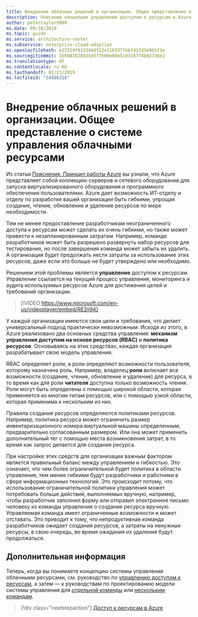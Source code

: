 ```yaml
---
title: Внедрение облачных решений в организации. Общее представление о системе управления облачными ресурсами
description: Описание концепции управления доступом к ресурсам в Azure.
author: petertaylor9999
ms.date: 09/10/2018
ms.topic: guide
ms.service: architecture-center
ms.subservice: enterprise-cloud-adoption
ms.openlocfilehash: e23319f013344df22e116337fbbf41fd3e9b5f3e
ms.sourcegitcommit: 1b50810208354577b00e89e5c031b774b02736e2
ms.translationtype: HT
ms.contentlocale: ru-RU
ms.lasthandoff: 01/23/2019
ms.locfileid: "54486316"
---
```

# <a name="enterprise-cloud-adoption-what-is-cloud-resource-governance"></a>Внедрение облачных решений в организации. Общее представление о системе управления облачными ресурсами

Из статьи [Пояснения. Принцип работы Azure](what-is-azure.md) вы узнали, что Azure представляет собой коллекцию серверов и сетевого оборудования для запуска виртуализированного оборудования и программного обеспечения пользователями. Azure дает возможность ИТ-отделу и отделу по разработке вашей организации быть гибкими, упрощая создание, чтение, обновление и удаление ресурсов по мере необходимости.

Тем не менее предоставление разработчикам неограниченного доступа к ресурсам может сделать их очень гибкими, но также может привести к незапланированным затратам. Например, команде разработчиков может быть разрешено развернуть набор ресурсов для тестирования, но после завершения команда может забыть их удалить. А организация будет продолжать нести затраты за использование этих ресурсов, даже если это больше не будет утверждено или необходимо. 

Решением этой проблемы является **управление** доступом к ресурсам. Управление ссылается на текущий процесс управления, мониторинга и аудита используемых ресурсов Azure для достижения целей и требований организации. 

> [!VIDEO https://www.microsoft.com/en-us/videoplayer/embed/RE2ii94] 

У каждой организации имеются свои цели и требования, что делает универсальный подход практически невозможным. Исходя из этого, в Azure реализовано два основных средства управления: **механизм управления доступом на основе ресурсов (RBAC)** и **политика ресурсов**. Основываясь на этих средствах, каждая организация разрабатывает свою модель управления.

RBAC определяет роли, а роли определяют возможности пользователя, которому назначена роль. Например, владелец **роли** включает все возможности (создание, чтение, обновление и удаление) для ресурса, в то время как для роли **читателя** доступна только возможность чтения. Роли могут быть определены с помощью широкой области, которая применяется ко многим типам ресурсов, или с помощью узкой области, которая применима к нескольким из них. 

Правила создания ресурсов определяются политиками ресурсов. Например, политика ресурса может ограничить размер инвентаризационного номера виртуальной машины определенным, предварительно согласованным размером. Или она может применить дополнительный тег с помощью места возникновения затрат, в то время как запрос делается для создания ресурса. 

При настройке этих средств для организации важным фактором является правильный баланс между управлением и гибкостью. Это означает, что чем более ограничительной будет политика в области управления, тем менее гибкими будут разработчики и работники в сфере информационных технологий. Это происходит потому, что использование ограничительной политики управления может потребовать больше действий, выполняемых вручную, например, чтобы разработчик заполнил форму или отправил электронное письмо человеку из команды управления о создании ресурса вручную. Управляемая команда имеет ограниченные возможности и может отставать. Это приводит к тому, что непродуктивная команда разработчиков ожидает создания ресурсов, а затраты на ненужные ресурсы, в свою очередь, во время ожидания их удаления будут продолжаться.

## <a name="next-steps"></a>Дополнительная информация

Теперь, когда вы понимаете концепцию системы управления облачными ресурсами, см. руководство по [управлению доступом к ресурсам](azure-resource-access.md), а затем — к руководствам по проектированию модели системы управления для [отдельной команды](../governance/governance-single-team.md) или [нескольким командам](../governance/governance-multiple-teams.md).

> [!div class="nextstepaction"]
> [Доступ к ресурсам в Azure](azure-resource-access.md)
